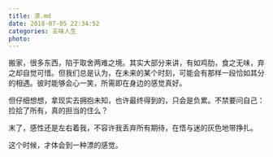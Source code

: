 ```yaml
---
title: 漂.md
date: 2018-07-05 22:34:52
categories: 五味人生
photo:
---
```


搬家，很多东西，陷于取舍两难之境。其实大部分来讲，有如鸡肋，食之无味，弃之却自觉可惜。但我们总是认为，在未来的某个时刻，可能会有那样一段恰如其分的相遇。彼时能够会心一笑，所需即在身边的感觉真好。

但仔细想想，拿现实去拥抱未知，也许最终得到的，只会是负累。不禁要问自己：捡拾了所有，真的担当的住么？

末了，感性还是左右着我，不容许我丢弃所有期待，在悟与迷的灰色地带挣扎。

这个时候，才体会到一种漂的感觉。

